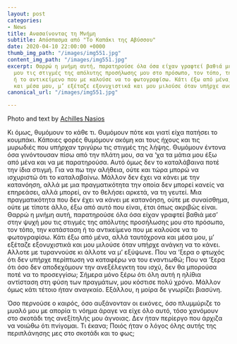 ```yaml
---
layout: post
categories:
- News
title: Ανασαίνοντας τη Μνήμη
subtitle: Απόσπασμα από "Το Καπάκι της Αβύσσου"
date: 2020-04-10 22:00:00 +0000
thumb_img_path: "/images/img551.jpg"
content_img_path: "/images/img551.jpg"
excerpt: Θαρρώ η μνήμη αυτή, παρατηρούσε όλα όσα είχαν γραφτεί βαθιά μεσ’ στην ψυχή
  μου τις στιγμές της απόλυτης προσήλωσης μου στο πρόσωπο, τον τόπο, την κατάσταση
  ή το αντικείμενο που με καλούσε να το φωτογραφίσω. Κάτι έξω από μένα, αλλά ταυτόχρονα
  και μέσα μου, μ’ εξέταζε εξονυχιστικά και μου μιλούσε όταν υπήρχε ανάγκη να το κάνει.
canonical_url: "/images/img551.jpg"

---
```

Photo and text by <a href="https://anikon.org/" target="blank">Achilles Nasios</a>

Κι όμως, θυμόμουν το κάθε τι. Θυμόμουν πότε και γιατί είχα πατήσει το κουμπάκι. Κάποιες φορές θυμόμουν ακόμη και τους ήχους και τις μυρωδιές που υπήρχαν τριγύρω τις στιγμές της λήψης. Θυμόμουν έντονα όσα γινόντουσαν πίσω από την πλάτη μου, σα να ‘χα τα μάτια μου έξω από μένα και να με παρατηρούσα. Αυτό όμως δεν το καταλάβαινα ποτέ την ίδια στιγμή. Για να πω την αλήθεια, ούτε και τώρα μπορώ να ισχυριστώ ότι το καταλαβαίνω. Μάλλον δεν έχει να κάνει με την κατανόηση, αλλά με μια πραγματικότητα την οποία δεν μπορεί κανείς να επηρεάσει, αλλά μπορεί, αν το θελήσει αρκετά, να τη γευτεί. Μια πραγματικότητα που δεν έχει να κάνει με κατανόηση, ούτε με συναίσθημα, ούτε με τίποτε άλλο, έξω από αυτό που είναι, έτσι όπως ακριβώς είναι. Θαρρώ η μνήμη αυτή, παρατηρούσε όλα όσα είχαν γραφτεί βαθιά μεσ’ στην ψυχή μου τις στιγμές της απόλυτης προσήλωσης μου στο πρόσωπο, τον τόπο, την κατάσταση ή το αντικείμενο που με καλούσε να το φωτογραφίσω. Κάτι έξω από μένα, αλλά ταυτόχρονα και μέσα μου, μ’ εξέταζε εξονυχιστικά και μου μιλούσε όταν υπήρχε ανάγκη να το κάνει. Αλλοτε με τυραννούσε κι άλλοτε να μ’ εξύψωνε. Που να ‘ξερα ο φτωχός ότι δεν υπήρχε περίπτωση να καταφέρω να του εναντιωθώ; Που να ‘ξερα ότι όσο δεν αποδεχόμουν την ανεξέλεγκτη του ισχύ, δεν θα μπορούσα ποτέ να το προσεγγίσω; Σήμερα μόνο ξέρω ότι όλη αυτή η ηλίθια αντίσταση στη φύση των πραγμάτων, μου κόστισε πολύ χρόνο. Μάλλον όμως κάτι τέτοιο ήταν αναγκαίο. Εξάλλου, η μοίρα δε γνωρίζει βιασύνη.

Όσο περνούσε ο καιρός, όσο αυξάνονταν οι εικόνες, όσο πλυμμύριζε το μυαλό μου με απορία τι νόημα άραγε να είχε όλο αυτό, τόσο χανόμουν στο σκοτάδι της ανεξίτηλής μου άγνοιας. Δεν ήταν περίεργο που άρχιζα να νοιώθω ότι πνίγομαι. Τι έκανα; Ποιός ήταν ο λόγος όλης αυτής της περιπλάνησης μες στο σκοτάδι και το φως;